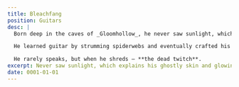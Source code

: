 ```yaml
---
title: Bleachfang
position: Guitars
desc: |
  Born deep in the caves of _Gloomhollow_, he never saw sunlight, which explains his ghostly skin and glowing red eyes.

  He learned guitar by strumming spiderwebs and eventually crafted his axe from **bat bones** and **cursed ivory**.

  He rarely speaks, but when he shreds — **the dead twitch**.
excerpt: Never saw sunlight, which explains his ghostly skin and glowing eyes.
date: 0001-01-01
---
```

